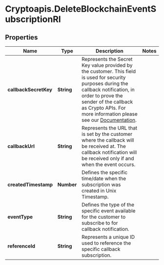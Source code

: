 # Cryptoapis.DeleteBlockchainEventSubscriptionRI

## Properties

Name | Type | Description | Notes
------------ | ------------- | ------------- | -------------
**callbackSecretKey** | **String** | Represents the Secret Key value provided by the customer. This field is used for security purposes during the callback notification, in order to prove the sender of the callback as Crypto APIs. For more information please see our [Documentation](https://developers.cryptoapis.io/technical-documentation/general-information/callbacks#callback-security). | 
**callbackUrl** | **String** | Represents the URL that is set by the customer where the callback will be received at. The callback notification will be received only if and when the event occurs. | 
**createdTimestamp** | **Number** | Defines the specific time/date when the subscription was created in Unix Timestamp. | 
**eventType** | **String** | Defines the type of the specific event available for the customer to subscribe to for callback notification. | 
**referenceId** | **String** | Represents a unique ID used to reference the specific callback subscription. | 


